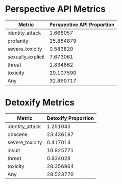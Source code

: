 # Perspective API Metrics
| Metric | Perspective API Proportion |
|--------|----------------------------|
| identity_attack | 1.668057 |
| profanity | 25.854879 |
| severe_toxicity | 0.583820 |
| sexually_explicit | 7.673061 |
| threat | 1.834862 |
| toxicity | 29.107590 |
| Any | 32.860717 |

# Detoxify Metrics
| Metric | Detoxify Proportion |
|--------|---------------------|
| identity_attack | 1.251043 |
| obscene | 23.436197 |
| severe_toxicity | 0.417014 |
| insult | 10.925771 |
| threat | 0.834028 |
| toxicity | 28.356964 |
| Any | 28.523770 |
